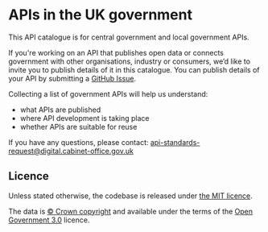 # APIs in the UK government

This API catalogue is for central government and local government APIs. 

If you're working on an API that publishes open data or connects government with other organisations, industry or consumers, we’d like to invite you to publish details of it in this catalogue. You can publish details of your API by submitting a [GitHub Issue](https://github.com/alphagov/api-catalogue/issues). 

Collecting a list of government APIs will help us understand: 

* what APIs are published
* where API development is taking place
* whether APIs are suitable for reuse 

If you have any questions, please contact:
api-standards-request@digital.cabinet-office.gov.uk

## Licence

Unless stated otherwise, the codebase is released under [the MIT licence](./LICENSE).

The data is [© Crown
copyright](http://www.nationalarchives.gov.uk/information-management/re-using-public-sector-information/copyright-and-re-use/crown-copyright/)
and available under the terms of the [Open Government
3.0](https://www.nationalarchives.gov.uk/doc/open-government-licence/version/3/)
licence.

